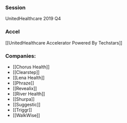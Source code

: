 
### Session
UnitedHealthcare 2019 Q4

### Accel
[[UnitedHealthcare Accelerator Powered By Techstars]]

### Companies:
- [[Chorus Health]]
- [[Clearstep]]
- [[Lena Health]]
- [[Phraze]]
- [[Revealix]]
- [[River Health]]
- [[Shurpa]]
- [[Suggestic]]
- [[Triggr]]
- [[WalkWise]]


